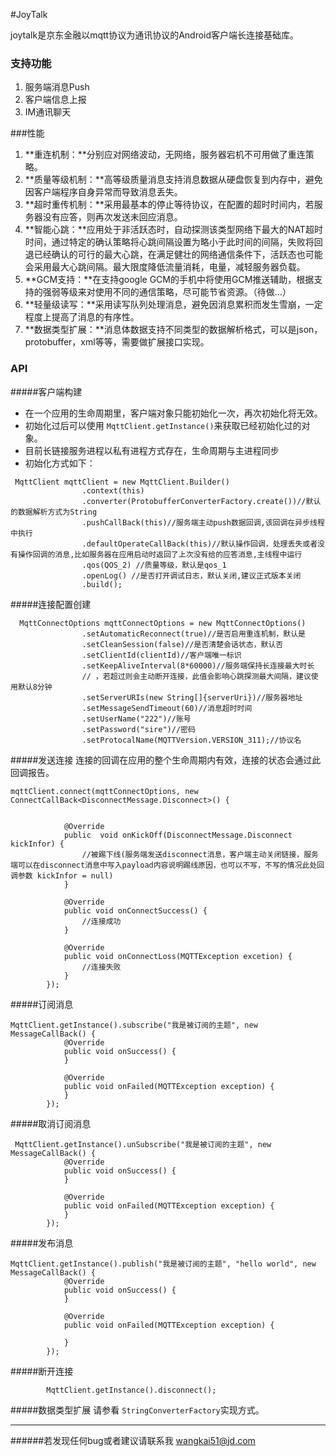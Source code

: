 #JoyTalk

joytalk是京东金融以mqtt协议为通讯协议的Android客户端长连接基础库。
### 支持功能
1. 服务端消息Push
2. 客户端信息上报
3. IM通讯聊天

###性能
1. **重连机制：**分别应对网络波动，无网络，服务器宕机不可用做了重连策略。
2. **质量等级机制：**高等级质量消息支持消息数据从硬盘恢复到内存中，避免因客户端程序自身异常而导致消息丢失。
3. **超时重传机制：**采用最基本的停止等待协议，在配置的超时时间内，若服务器没有应答，则再次发送未回应消息。
4. **智能心跳：**应用处于非活跃态时，自动探测该类型网络下最大的NAT超时时间，通过特定的确认策略将心跳间隔设置为略小于此时间的间隔，失败将回退已经确认的可行的最大心跳，在满足健壮的网络通信条件下，活跃态也可能会采用最大心跳间隔。最大限度降低流量消耗，电量，减轻服务器负载。
5. **GCM支持：**在支持google GCM的手机中将使用GCM推送辅助，根据支持的强弱等级来对使用不同的通信策略，尽可能节省资源。（待做...）
6. **轻量级读写：**采用读写队列处理消息，避免因消息累积而发生雪崩，一定程度上提高了消息的有序性。
7. **数据类型扩展：**消息体数据支持不同类型的数据解析格式，可以是json，protobuffer，xml等等，需要做扩展接口实现。


### API

#####客户端构建
* 在一个应用的生命周期里，客户端对象只能初始化一次，再次初始化将无效。
* 初始化过后可以使用 `MqttClient.getInstance()`来获取已经初始化过的对象。
* 目前长链接服务进程以私有进程方式存在，生命周期与主进程同步
* 初始化方式如下：

```
 MqttClient mqttClient = new MqttClient.Builder()
                .context(this)
                .converter(ProtobufferConverterFactory.create())//默认的数据解析方式为String
                .pushCallBack(this)//服务端主动push数据回调,该回调在异步线程中执行
                .defaultOperateCallBack(this)//默认操作回调，处理丢失或者没有操作回调的消息,比如服务器在应用启动时返回了上次没有给的应答消息,主线程中运行
                .qos(QOS_2) //质量等级，默认是qos_1
                .openLog() //是否打开调试日志，默认关闭,建议正式版本关闭
                .build();
```

#####连接配置创建
```
  MqttConnectOptions mqttConnectOptions = new MqttConnectOptions()
                .setAutomaticReconnect(true)//是否启用重连机制，默认是
                .setCleanSession(false)//是否清楚会话状态，默认否
                .setClientId(clientId)//客户端唯一标识
                .setKeepAliveInterval(8*60000)//服务端保持长连接最大时长
                // ，若超过则会主动断开连接，此值会影响心跳探测最大间隔，建议使用默认8分钟
                .setServerURIs(new String[]{serverUri})//服务器地址
                .setMessageSendTimeout(60)//消息超时时间
                .setUserName("222")//账号
                .setPassword("sire")//密码
                .setProtocalName(MQTTVersion.VERSION_311);//协议名
```
#####发送连接
连接的回调在应用的整个生命周期内有效，连接的状态会通过此回调报告。

```
mqttClient.connect(mqttConnectOptions, new ConnectCallBack<DisconnectMessage.Disconnect>() {


            @Override
            public  void onKickOff(DisconnectMessage.Disconnect kickInfor) {
                //被踢下线(服务端发送disconnect消息，客户端主动关闭链接，服务端可以在disconnect消息中写入payload内容说明踢线原因，也可以不写，不写的情况此处回调参数 kickInfor = null)
            }

            @Override
            public void onConnectSuccess() {
                //连接成功
            }

            @Override
            public void onConnectLoss(MQTTException excetion) {
                //连接失败
            }
        });
```
#####订阅消息
```
MqttClient.getInstance().subscribe("我是被订阅的主题", new MessageCallBack() {
            @Override
            public void onSuccess() {
            }

            @Override
            public void onFailed(MQTTException exception) {
            }
        });
```
#####取消订阅消息
```
 MqttClient.getInstance().unSubscribe("我是被订阅的主题", new MessageCallBack() {
            @Override
            public void onSuccess() {
            }

            @Override
            public void onFailed(MQTTException exception) {
            }
        });
```
#####发布消息
```
MqttClient.getInstance().publish("我是被订阅的主题", "hello world", new MessageCallBack() {
            @Override
            public void onSuccess() {
            }

            @Override
            public void onFailed(MQTTException exception) {

            }
        });
```
#####断开连接
```
        MqttClient.getInstance().disconnect();
```
#####数据类型扩展
请参看 `StringConverterFactory`实现方式。   
    
    
    
---------------  
######若发现任何bug或者建议请联系我 <wangkai51@jd.com>
     
                
                
